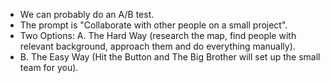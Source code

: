 - We can probably do an A/B test. 
- The prompt is "Collaborate with other people on a small project". 
- Two Options: A. The Hard Way (research the map, find people with relevant background, approach them and do everything manually).
- B. The Easy Way (Hit the Button and The Big Brother will set up the small team for you).
